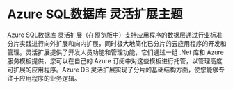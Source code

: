 <properties title="Azure SQL数据库 灵活扩展" pageTitle="Azure SQL数据库 灵活扩展" description="文档结构图，是 Azure SQL DB 的灵活扩展功能内容的可视表格" metaKeywords="sharding scaling, Azure SQL DB sharding, elastic scale" services="sql-database" documentationCenter="" manager="jhubbard" authors="sidneyh@microsoft.com"/>

<tags ms.service="sql-database" ms.workload="sql-database" ms.tgt_pltfrm="na" ms.devlang="na" ms.topic="article" ms.date="10/02/2014" ms.author="sidneyh"></tags>

# Azure SQL数据库 灵活扩展主题

Azure SQL数据库 灵活扩展（在预览版中）支持应用程序的数据层通过行业标准分片实践进行向外扩展和向内扩展，同时极大地简化已分片的云应用程序的开发和管理。灵活扩展提供了开发人员功能和管理功能，它们通过一组 .Net 库和 Azure 服务模板提供，您可以在自己的 Azure 订阅中对这些模板进行托管，以管理高度可扩展的应用程序。Azure DB 灵活扩展实现了分片的基础结构方面，使您能够专注于应用程序的业务逻辑。

<!--object type="image/svg+xml" data="http://wacnstoragestaging.blob.core.chinacloudapi.cn/tech-content/articles/media/sql-database-elastic-scale-documentation-map/Wacn-ElasticScaleMapcoded.svg" width="100%" height="100%">
</object-->

<!--
![sql-database-elastic-scale-documentation-map](./media/sql-database-elastic-scale-documentation-map/Wacn-ElasticScaleMapcoded.svg)
-->

<object type="image/svg+xml" data="https://sidneyhcontent.blob.core.chinacloudapi.cn/documentation/ElasticScaleMapcoded.svg" width="100%" height="100%">
</object>

